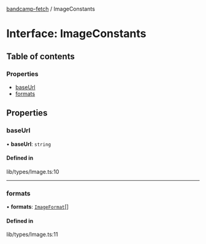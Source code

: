 [bandcamp-fetch](../README.md) / ImageConstants

# Interface: ImageConstants

## Table of contents

### Properties

- [baseUrl](ImageConstants.md#baseurl)
- [formats](ImageConstants.md#formats)

## Properties

### baseUrl

• **baseUrl**: `string`

#### Defined in

lib/types/Image.ts:10

___

### formats

• **formats**: [`ImageFormat`](ImageFormat.md)[]

#### Defined in

lib/types/Image.ts:11
